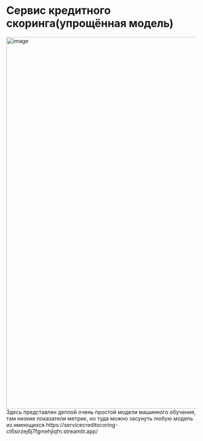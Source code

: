 # Сервис кредитного скоринга(упрощённая модель)

<img width="1853" height="982" alt="image" src="https://github.com/user-attachments/assets/f1d57b0c-17d1-4337-ad70-f9dba15b589a" />
Здесь представлен деплой очень простой модели машинного обучения, там низкие показатели метрик, но туда можно засунуть любую модель из имеющихся
https://servicecreditscoring-ct6sirzej6j7fgmehjlqfn.streamlit.app/
